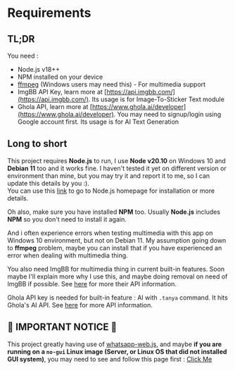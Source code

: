 # Requirements

## TL;DR <!-- {docsify-ignore} -->

You need :

- Node.js v18++
- NPM installed on your device
- [ffmpeg](https://ffmpeg.org/) (Windows users may need this) - For multimedia support
- ImgBB API Key, learn more at [https://api.imgbb.com/](https://api.imgbb.com/). Its usage is for Image-To-Sticker Text module
- Ghola API, learn more at [https://www.ghola.ai/developer](https://www.ghola.ai/developer). You may need to signup/login using Google account first. Its usage is for AI Text Generation

## Long to short <!-- {docsify-ignore} -->

This project requires **Node.js** to run, I use **Node v20.10** on Windows 10 and **Debian 11** too and it works fine. I haven't tested it yet on different version or environment than mine, but you may try it and report it to me, so I can update this details by you :).  
You can use this [link](https://nodejs.org/en) to go to Node.js homepage for installation or more details.

Oh also, make sure you have installed **NPM** too. Usually **Node.js** includes **NPM** so you don't need to install it again.

And i often experience errors when testing multimedia with this app on Windows 10 environment, but not on Debian 11. My assumption going down to **ffmpeg** problem, maybe you can install that if you have experienced an error when dealing with multimedia thing.

You also need ImgBB for multimedia thing in current built-in features. Soon maybe I'll explain more why I use this, and maybe doing removal on need of ImgBB if possible. See [here](https://api.imgbb.com/) for more their API information.

Ghola API key is needed for built-in feature : AI with `.tanya` command. It hits Ghola's AI API. See [here](https://www.ghola.ai/developer) for more API information.

## **🔴 IMPORTANT NOTICE 🔴** <!-- {docsify-ignore} -->

This project greatly having use of [whatsapp-web.js](https://wwebjs.dev/), and maybe **if you are running on a `no-gui` Linux image (Server, or Linux OS that did not installed GUI system)**, you may need to see and follow this page first : [Click Me](https://wwebjs.dev/guide/#installation-on-no-gui-systems)
